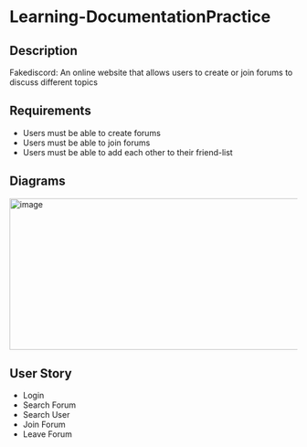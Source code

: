 # Learning-DocumentationPractice

## Description
Fakediscord: An online website that allows users to create or join forums to discuss different topics

## Requirements
- Users must be able to create forums
- Users must be able to join forums
- Users must be able to add each other to their friend-list

## Diagrams
<img width="831" height="265" alt="image" src="https://github.com/user-attachments/assets/35cafb81-2bd9-44b1-b800-393c5ae1bd5a" />

## User Story
- Login
- Search Forum
- Search User
- Join Forum
- Leave Forum
